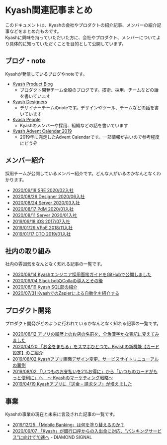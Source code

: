 # Kyash関連記事まとめ

このドキュメントは、Kyashの会社やプロダクトの紹介記事、メンバーの紹介記事などをまとめたものです。  
Kyashに興味を持っていただいた方に、会社やプロダクト、メンバーについてより具体的に知っていただくことを目的として公開しています。

## ブログ・note

Kyashが発信しているブログやnoteです。

- [Kyash Product Blog](https://blog.kyash.co/)
  - プロダクト開発チーム全般のブログです。技術、採用、チームなどの話を書いています
- [Kyash Designers](https://note.com/kyash_designers)
  - デザイナーチームのnoteです。デザインやツール、チームなどの話を書いています
- [Kyash People](https://note.com/kyashrecruit_jp)
  - Kyashのメンバーや採用、組織などの話を書いています
- [Kyash Advent Calendar 2019](https://adventar.org/calendars/4359)
  - 2019年に完走したAdvent Calendarです。一部情報が古いので参考程度にどうぞ

## メンバー紹介

採用チームが公開しているメンバー紹介です。どんな人がいるのかなんとなくわかります。

- [2020/09/18 SRE 2020/02入社](https://note.com/kyashrecruit_jp/n/nc2ddf67986b0)
- [2020/08/26 Designer 2020/06入社](https://note.com/kyashrecruit_jp/n/n3f2a56794422)
- [2020/08/24 Server 2020/03入社](https://note.com/kyashrecruit_jp/n/nbc84dff5fc76)
- [2020/08/17 PdM 2020/01入社](https://note.com/kyashrecruit_jp/n/nc382be8e4232)
- [2020/08/11 Server 2020/01入社](https://note.com/kyashrecruit_jp/n/n8f4e3456fd38)
- [2019/09/18 iOS 2017/07入社](https://blog.kyash.co/entry/2019/09/18/183034)
- [2019/01/29 VPoE 2018/11入社](https://blog.kyash.co/entry/2019/01/29/185643)
- [2019/01/17 CTO 2019/01入社](https://blog.kyash.co/entry/2019/01/17/162724)

## 社内の取り組み

社内の雰囲気をなんとなく知れる記事の一覧です。

- [2020/09/14 Kyashエンジニア採用面接ガイドをGitHubで公開しました](https://blog.kyash.co/entry/2020/09/14/101804)
- [2020/09/04 Slack botのCollaの導入とその後](https://note.com/kyashrecruit_jp/n/n85375e69ef41)
- [2020/08/19 Kyash SQL部の紹介](https://blog.kyash.co/entry/2020/08/19/113800)
- [2020/07/31 KyashでのZapierによる自動化を紹介する](https://blog.kyash.co/entry/2020/07/31/111410)

## プロダクト開発

プロダクト開発がどのように行われているかなんとなく知れる記事の一覧です。

- [2020/08/12 アプリの履歴上のお店の名前を、全角漢字かな表記に変えてみました](https://blog.kyash.co/entry/2020/08/12/092539)
- [2020/04/20 「お金をまもる」をスマホひとつで。Kyashの新機能【カード設定】のご紹介](https://blog.kyash.co/entry/2020/04/20/142916)
- [2019/08/02 Kyashアプリ画面デザイン変更、サービスサイトリニューアルの裏側](https://blog.kyash.co/entry/2019/08/02/111013)
- [2019/08/02 「いつものお支払いを2%お得に」から「いつものカードがもっと便利に」へ　〜 Kyashのマーケティング戦略〜](https://blog.kyash.co/entry/2019/08/02/110017)
- [2019/04/19 Kyashアプリに『送金・請求タブ』が増えました](https://blog.kyash.co/entry/2019/04/19/225032)

## 事業

Kyashの事業の現在と未来に言及された記事の一覧です。

- [2019/12/25 「Mobile Banking」は何を塗り替えるのか？](https://blog.kyash.co/entry/2019/12/25/214301)
- [2020/09/07 「Kyash」が銀行口座からの入出金に対応、“バンキングサービス”に向けて加速へ](https://signal.diamond.jp/articles/-/267) - DIAMOND SIGNAL
